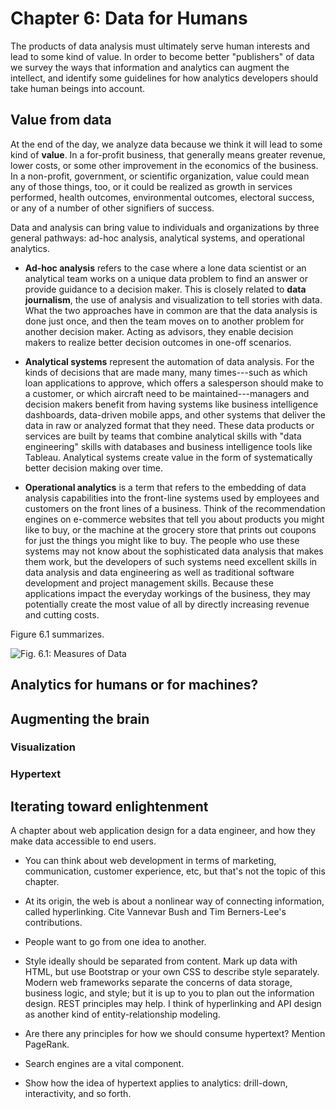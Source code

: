 # Chapter 6: Data for Humans

The products of data analysis must ultimately serve human interests and
lead to some kind of value.  In order to become better "publishers" of
data we survey the ways that information and analytics can augment
the intellect, and identify some guidelines for how analytics 
developers should take human beings into account.

## Value from data

At the end of the day, we analyze data because we think it will lead to
some kind of **value**.  In a for-profit business, that generally means 
greater revenue, lower costs, or some other improvement in the economics
of the business.  In a non-profit, government, or scientific organization, 
value could mean any of those things, too, or it could be realized as
growth in services performed, health outcomes, environmental outcomes,
electoral success, or any of a number of other signifiers of success.

Data and analysis can bring value to individuals and organizations by
three general pathways: ad-hoc analysis, analytical systems, and operational
analytics.

- **Ad-hoc analysis** refers to the case where a lone data scientist or 
  an analytical team works on a unique data problem to find an answer or 
  provide guidance to a decision maker.  This is closely related to **data 
  journalism**, the use of analysis and visualization to tell stories
  with data.  What the two approaches have in common are that the data
  analysis is done just once, and then the team moves on to another 
  problem for another decision maker.  Acting as advisors, they enable
  decision makers to realize better decision outcomes in one-off scenarios.
  
- **Analytical systems** represent the automation of data analysis.  For 
  the kinds of decisions that are made many, many times---such as which 
  loan applications to approve, which offers a salesperson should make to
  a customer, or which aircraft need to be maintained---managers and
  decision makers benefit from having systems like business intelligence
  dashboards, data-driven mobile apps, and other systems that deliver
  the data in raw or analyzed format that they need.  These data products
  or services are built by teams that combine analytical skills with
  "data engineering" skills with databases and business intelligence
  tools like Tableau.  Analytical systems create value in the form of 
  systematically better decision making over time.
  
- **Operational analytics** is a term that refers to the embedding of
  data analysis capabilities into the front-line systems used by employees
  and customers on the front lines of a business.  Think of the 
  recommendation engines on e-commerce websites that tell you about
  products you might like to buy, or the machine at the grocery store
  that prints out coupons for just the things you might like to buy. The
  people who use these systems may not know about the sophisticated
  data analysis that makes them work, but the developers of such systems
  need excellent skills in data analysis and data engineering as well as 
  traditional software development and project management skills.  Because
  these applications impact the everyday workings of the business, they
  may potentially create the most value of all by directly increasing
  revenue and cutting costs.
  
Figure 6.1 summarizes.

![Fig. 6.1: Measures of Data](/images/3pathways.png)

  

## Analytics for humans or for machines?

## Augmenting the brain
### Visualization
### Hypertext

## Iterating toward enlightenment




A chapter about web application design for a data engineer, and how they make
data accessible to end users.

- You can think about web development in terms of marketing, communication, 
  customer experience, etc, but that's not the topic of this chapter.

- At its origin, the web is about a nonlinear way of connecting information,
  called hyperlinking.  Cite Vannevar Bush and Tim Berners-Lee's contributions.

- People want to go from one idea to another.

- Style ideally should be separated from content.  Mark up data with HTML,
  but use Bootstrap or your own CSS to describe style separately.  Modern
  web frameworks separate the concerns of data storage, business logic,
  and style; but it is up to you to plan out the information design. REST
  principles may help.  I think of hyperlinking and API design as another
  kind of entity-relationship modeling.

- Are there any principles for how we should consume hypertext?  Mention
  PageRank.
  
- Search engines are a vital component.

- Show how the idea of hypertext applies to analytics: drill-down,
  interactivity, and so forth.
  
  

